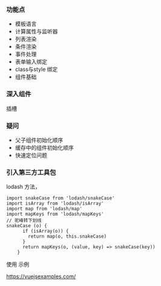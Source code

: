 ### 功能点

- 模板语言
- 计算属性与监听器
- 列表渲染
- 条件渲染
- 事件处理
- 表单输入绑定
- class与style 绑定
- 组件基础 

### 深入组件

插槽

### 疑问

- 父子组件初始化顺序
- 缓存中的组件初始化顺序
- 快速定位问题

### 引入第三方工具包

lodash 方法，

```vue
import snakeCase from 'lodash/snakeCase'
import isArray from 'lodash/isArray'
import map from 'lodash/map'
import mapKeys from 'lodash/mapKeys'
// 驼峰转下划线
snakeCase (o) {
      if (isArray(o)) {
        return map(o, this.snakeCase)
      }
      return mapKeys(o, (value, key) => snakeCase(key))
    }
```

使用 示例

https://vuejsexamples.com/